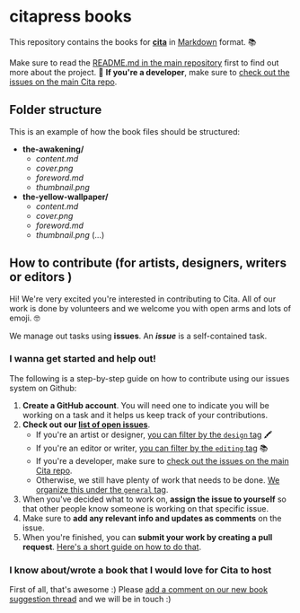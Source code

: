 # citapress books

This repository contains the books for **[cita](http://citapress.org)** in [Markdown](https://guides.github.com/features/mastering-markdown/) format. 📚

Make sure to read the [README.md in the main repository](https://github.com/citapress/citapress) first to find out more about the project. 💙 **If you're a developer**, make sure to [check out the issues on the main Cita repo](https://github.com/citapress/citapress/labels/development).

## Folder structure

This is an example of how the book files should be structured:

* **the-awakening/**
    * *content.md*
    * *cover.png*
    * *foreword.md*
    * *thumbnail.png*
* **the-yellow-wallpaper/**
    * *content.md*
    * *cover.png*
    * *foreword.md*
    * *thumbnail.png*
(...)

## How to contribute (for artists, designers, writers or editors )

Hi! We're very excited you're interested in contributing to Cita. All of our work is done by volunteers and we welcome you with open arms and lots of emoji. 🤓

We manage out tasks using **issues**. An ***issue*** is a self-contained task. 

### I wanna get started and help out!

The following is a step-by-step guide on how to contribute using our issues system on Github:

1. **Create a GitHub account**. You will need one to indicate you will be working on a task and it helps us keep track of your contributions.
2. **Check out our [list of open issues](https://github.com/citapress/books/issues)**.
    - If you're an artist or designer, [you can filter by the `design` tag](https://github.com/citapress/books/issues?q=is%3Aissue+is%3Aopen+label%3Adesign) 🖍
    - If you're an editor or writer, [you can filter by the `editing` tag](https://github.com/citapress/books/issues?q=is%3Aissue+is%3Aopen+label%3Aediting) 📚
    - If you're a developer, make sure to [check out the issues on the main Cita repo](https://github.com/citapress/citapress/labels/development).
    - Otherwise, we still have plenty of work that needs to be done. [We organize this under the `general` tag](https://github.com/citapress/books/issues?q=is%3Aissue+is%3Aopen+label%3Ageneral).
3. When you've decided what to work on, **assign the issue to yourself** so that other people know someone is working on that specific issue.
4. Make sure to **add any relevant info and updates as comments** on the issue.
5. When you're finished, you can **submit your work by creating a pull request**. [Here's a short guide on how to do that](https://help.github.com/en/articles/creating-a-pull-request).  

### I know about/wrote a book that I would love for Cita to host

First of all, that's awesome :) Please [add a comment on our new book suggestion thread](https://github.com/citapress/books/issues/8) and we will be in touch :)
